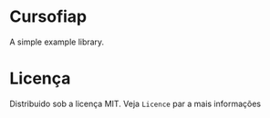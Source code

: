 # Cursofiap
A simple example library.
# Licença
Distribuido sob a licença MIT. Veja `Licence` par a mais informações
